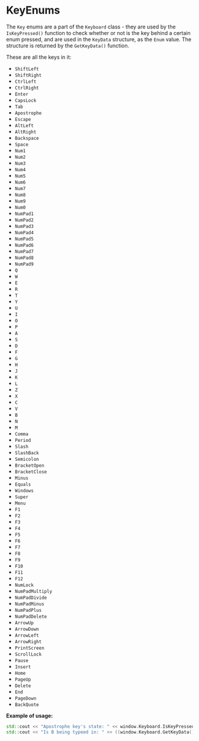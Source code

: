 # KeyEnums
The `Key` enums are a part of the `Keyboard` class - they are used by the `IsKeyPressed()` function to check whether or not is the key behind a certain enum pressed, and are used in the `KeyData` structure, as the `Enum` value. The structure is returned by the `GetKeyData()` function.

These are all the keys in it:
- `ShiftLeft`
- `ShiftRight`
- `CtrlLeft`
- `CtrlRight`
- `Enter`
- `CapsLock`
- `Tab`
- `Apostrophe`
- `Escape`
- `AltLeft`
- `AltRight`
- `Backspace`
- `Space`
- `Num1`
- `Num2`
- `Num3`
- `Num4`
- `Num5`
- `Num6`
- `Num7`
- `Num8`
- `Num9`
- `Num0`
- `NumPad1`
- `NumPad2`
- `NumPad3`
- `NumPad4`
- `NumPad5`
- `NumPad6`
- `NumPad7`
- `NumPad8`
- `NumPad9`
- `Q`
- `W`
- `E`
- `R`
- `T`
- `Y`
- `U`
- `I`
- `O`
- `P`
- `A`
- `S`
- `D`
- `F`
- `G`
- `H`
- `J`
- `K`
- `L`
- `Z`
- `X`
- `C`
- `V`
- `B`
- `N`
- `M`
- `Comma`
- `Period`
- `Slash`
- `SlashBack`
- `Semicolon`
- `BracketOpen`
- `BracketClose`
- `Minus`
- `Equals`
- `Windows`
- `Super`
- `Menu`
- `F1`
- `F2`
- `F3`
- `F4`
- `F5`
- `F6`
- `F7`
- `F8`
- `F9`
- `F10`
- `F11`
- `F12`
- `NumLock`
- `NumPadMultiply`
- `NumPadDivide`
- `NumPadMinus`
- `NumPadPlus`
- `NumPadDelete`
- `ArrowUp`
- `ArrowDown`
- `ArrowLeft`
- `ArrowRight`
- `PrintScreen`
- `ScrollLock`
- `Pause`
- `Insert`
- `Home`
- `PageUp`
- `Delete`
- `End`
- `PageDown`
- `BackQuote`

__Example of usage:__
```cpp
std::cout << "Apostrophe key's state: " << window.Keyboard.IsKeyPressed(OWL::Keyboard::Apostrophe) << "\n";
std::cout << "Is B being typeed in: " << ((window.Keyboard.GetKeyData().Enum == OWL::Keyboard::B) ? "yes" : "no") << "\n"; // We should see an pattern of interpolating "yes"'s and "no"'s if the button is pressed.
```